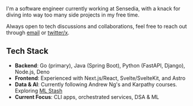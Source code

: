 I'm a software engineer currently working at Sensedia, with a knack for diving into way too many side projects in my free time.

Always open to tech discussions and collaborations, feel free to reach out through [email](mailto:luis@lutheir.com?subject=Hey) or [twitter/x](https://x.com/luistebaf).

## Tech Stack

- **Backend**: Go (primary), Java (Spring Boot), Python (FastAPI, Django), Node.js, Deno
- **Frontend**: Experienced with Next.js/React, Svelte/SvelteKit, and Astro
- **Data & AI**: Currently following Andrew Ng's and Karpathy courses. Exploring [ML Stash](https://arc.net/e/D242E263-31FD-4CF9-A2D5-B67519C049AF?s=08)
- **Current Focus**: CLI apps, orchestrated services, DSA & ML


